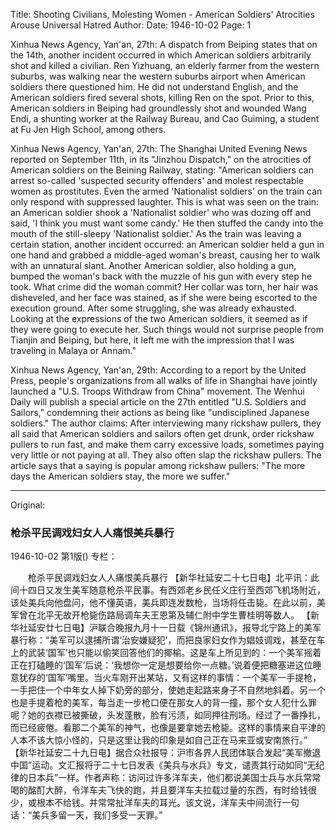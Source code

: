 Title: Shooting Civilians, Molesting Women - American Soldiers' Atrocities Arouse Universal Hatred
Author:
Date: 1946-10-02
Page: 1

Xinhua News Agency, Yan'an, 27th: A dispatch from Beiping states that on the 14th, another incident occurred in which American soldiers arbitrarily shot and killed a civilian. Ren Yizhuang, an elderly farmer from the western suburbs, was walking near the western suburbs airport when American soldiers there questioned him. He did not understand English, and the American soldiers fired several shots, killing Ren on the spot. Prior to this, American soldiers in Beiping had groundlessly shot and wounded Wang Endi, a shunting worker at the Railway Bureau, and Cao Guiming, a student at Fu Jen High School, among others.

Xinhua News Agency, Yan'an, 27th: The Shanghai United Evening News reported on September 11th, in its "Jinzhou Dispatch," on the atrocities of American soldiers on the Beining Railway, stating: "American soldiers can arrest so-called 'suspected security offenders' and molest respectable women as prostitutes. Even the armed 'Nationalist soldiers' on the train can only respond with suppressed laughter. This is what was seen on the train: an American soldier shook a 'Nationalist soldier' who was dozing off and said, 'I think you must want some candy.' He then stuffed the candy into the mouth of the still-sleepy 'Nationalist soldier.' As the train was leaving a certain station, another incident occurred: an American soldier held a gun in one hand and grabbed a middle-aged woman's breast, causing her to walk with an unnatural slant. Another American soldier, also holding a gun, bumped the woman's back with the muzzle of his gun with every step he took. What crime did the woman commit? Her collar was torn, her hair was disheveled, and her face was stained, as if she were being escorted to the execution ground. After some struggling, she was already exhausted. Looking at the expressions of the two American soldiers, it seemed as if they were going to execute her. Such things would not surprise people from Tianjin and Beiping, but here, it left me with the impression that I was traveling in Malaya or Annam."

Xinhua News Agency, Yan'an, 29th: According to a report by the United Press, people's organizations from all walks of life in Shanghai have jointly launched a "U.S. Troops Withdraw from China" movement. The Wenhui Daily will publish a special article on the 27th entitled "U.S. Soldiers and Sailors," condemning their actions as being like "undisciplined Japanese soldiers." The author claims: After interviewing many rickshaw pullers, they all said that American soldiers and sailors often get drunk, order rickshaw pullers to run fast, and make them carry excessive loads, sometimes paying very little or not paying at all. They also often slap the rickshaw pullers. The article says that a saying is popular among rickshaw pullers: "The more days the American soldiers stay, the more we suffer."



<hr /> 

Original: 


### 枪杀平民调戏妇女人人痛恨美兵暴行

1946-10-02
第1版()
专栏：

　　枪杀平民调戏妇女人人痛恨美兵暴行
    【新华社延安二十七日电】北平讯：此间十四日又发生美军随意枪杀平民事。有西郊老乡民任义庄行至西郊飞机场附近，该处美兵向他盘问，他不懂英语，美兵即连发数枪，当场将任击毙。在此以前，美军曾在北平无故开枪毙伤路局调车夫王恩第及辅仁附中学生曹桂明等数人。
    【新华社延安廿七日电】沪联合晚报九月十一日载《锦州通讯》，报导北宁路上的美军暴行称：“美军可以逮捕所谓‘治安嫌疑犯’，而把良家妇女作为娼妓调戏，甚至在车上的武装‘国军’也只能以偷笑回答他们的揶榆。这是车上所见到的：一个美军摇着正在打磕睡的‘国军’后说：‘我想你一定是想要给你一点糖。’说着便把糖塞进这位睡意犹存的‘国军’嘴里。当火车刚开出某站，又有这样的事情：一个美军一手提枪，一手把住一个中年女人掉下奶旁的部分，使她走起路来身子不自然地斜着。另一个也是手提着枪的美军，每当走一步枪口便在那女人的背一撞，那个女人犯什么罪呢？她的衣襟已被撕破，头发蓬散，脸有污渍，如同押往刑场。经过了一番挣扎，而已经疲倦。看那二个美军的神气，也像是要拿她去枪毙。这样的事情来自平津的人本不该大惊小怪的，只是这里让我的印象是如自己正在马来亚或安南旅行。”
    【新华社延安二十九日电】据合众社报导：沪市各界人民团体联合发起“美军撤退中国”运动。文汇报将于二十七日发表《美兵与水兵》专文，谴责其行动如同“无纪律的日本兵”一样。作者声称：访问过许多洋车夫，他们都说美国士兵与水兵常常喝的酩酊大醉，令洋车夫飞快的跑，并且要洋车夫拉载过量的东西，有时给钱很少，或根本不给钱。并常常扯洋车夫的耳光。该文说，洋车夫中间流行一句话：“美兵多留一天，我们多受一天罪。”
